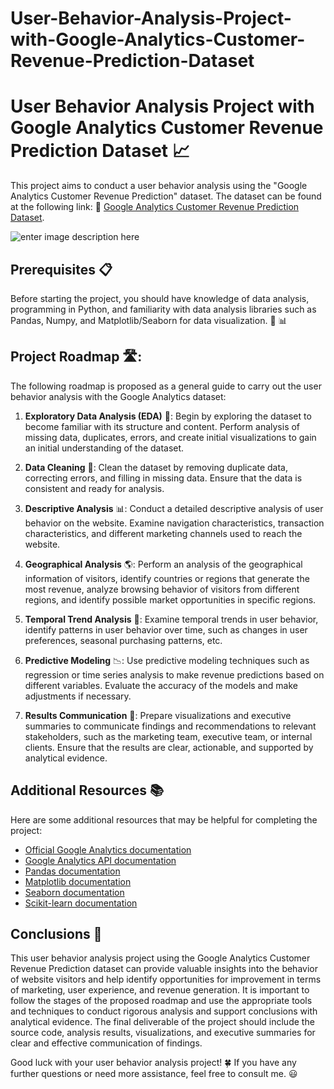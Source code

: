 # User-Behavior-Analysis-Project-with-Google-Analytics-Customer-Revenue-Prediction-Dataset


# User Behavior Analysis Project with Google Analytics Customer Revenue Prediction Dataset :chart_with_upwards_trend:

This project aims to conduct a user behavior analysis using the "Google Analytics Customer Revenue Prediction" dataset. The dataset can be found at the following link: :link: [Google Analytics Customer Revenue Prediction Dataset](https://www.kaggle.com/c/ga-customer-revenue-prediction/data).

![enter image description here](https://upload.wikimedia.org/wikipedia/commons/thumb/8/89/Logo_Google_Analytics.svg/1200px-Logo_Google_Analytics.svg.png)

## Prerequisites :clipboard:

Before starting the project, you should have knowledge of data analysis, programming in Python, and familiarity with data analysis libraries such as Pandas, Numpy, and Matplotlib/Seaborn for data visualization. :snake: :bar_chart:

## Project Roadmap 🛣:

The following roadmap is proposed as a general guide to carry out the user behavior analysis with the Google Analytics dataset:

1.  **Exploratory Data Analysis (EDA)** :mag_right:: Begin by exploring the dataset to become familiar with its structure and content. Perform analysis of missing data, duplicates, errors, and create initial visualizations to gain an initial understanding of the dataset.
    
2.  **Data Cleaning** 🧹: Clean the dataset by removing duplicate data, correcting errors, and filling in missing data. Ensure that the data is consistent and ready for analysis.
    
3.  **Descriptive Analysis** :bar_chart:: Conduct a detailed descriptive analysis of user behavior on the website. Examine navigation characteristics, transaction characteristics, and different marketing channels used to reach the website.
    
4.  **Geographical Analysis** :earth_americas:: Perform an analysis of the geographical information of visitors, identify countries or regions that generate the most revenue, analyze browsing behavior of visitors from different regions, and identify possible market opportunities in specific regions.
    
5.  **Temporal Trend Analysis** :calendar:: Examine temporal trends in user behavior, identify patterns in user behavior over time, such as changes in user preferences, seasonal purchasing patterns, etc.
    
6.  **Predictive Modeling** :chart_with_downwards_trend:: Use predictive modeling techniques such as regression or time series analysis to make revenue predictions based on different variables. Evaluate the accuracy of the models and make adjustments if necessary.
    
7.  **Results Communication** :speech_balloon:: Prepare visualizations and executive summaries to communicate findings and recommendations to relevant stakeholders, such as the marketing team, executive team, or internal clients. Ensure that the results are clear, actionable, and supported by analytical evidence.
    

## Additional Resources :books:

Here are some additional resources that may be helpful for completing the project:

-   [Official Google Analytics documentation](https://developers.google.com/analytics)
-   [Google Analytics API documentation](https://developers.google.com/analytics/devguides/reporting/core/v4)
-   [Pandas documentation](https://pandas.pydata.org/pandas-docs/stable/index.html)
-   [Matplotlib documentation](https://matplotlib.org/stable/contents.html)
-   [Seaborn documentation](https://seaborn.pydata.org/)
-   [Scikit-learn documentation](https://scikit-learn.org/stable/)

## Conclusions :clap:

This user behavior analysis project using the Google Analytics Customer Revenue Prediction dataset can provide valuable insights into the behavior of website visitors and help identify opportunities for improvement in terms of marketing, user experience, and revenue generation. It is important to follow the stages of the proposed roadmap and use the appropriate tools and techniques to conduct rigorous analysis and support conclusions with analytical evidence. The final deliverable of the project should include the source code, analysis results, visualizations, and executive summaries for clear and effective communication of findings.

Good luck with your user behavior analysis project! :four_leaf_clover: If you have any further questions or need more assistance, feel free to consult me. :smiley:

